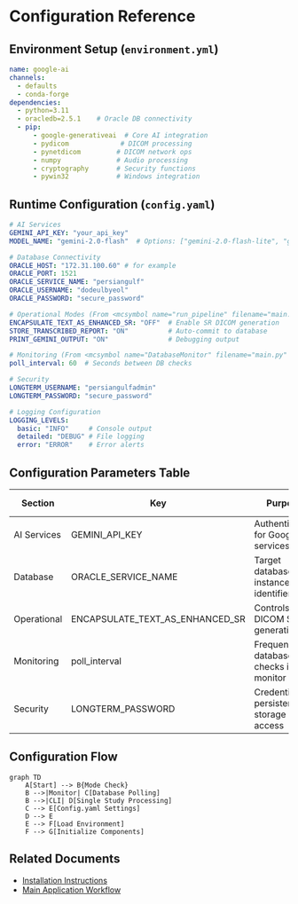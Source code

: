 # Configuration Reference

## Environment Setup (`environment.yml`)
```yaml
name: google-ai
channels:
  - defaults
  - conda-forge
dependencies:
  - python=3.11
  - oracledb=2.5.1    # Oracle DB connectivity
  - pip:
      - google-generativeai  # Core AI integration
      - pydicom             # DICOM processing
      - pynetdicom         # DICOM network ops
      - numpy              # Audio processing
      - cryptography       # Security functions
      - pywin32            # Windows integration
```

## Runtime Configuration (`config.yaml`)
```yaml
# AI Services
GEMINI_API_KEY: "your_api_key"
MODEL_NAME: "gemini-2.0-flash"  # Options: ["gemini-2.0-flash-lite", "gemini-2.0-flash"]

# Database Connectivity
ORACLE_HOST: "172.31.100.60" # for example
ORACLE_PORT: 1521
ORACLE_SERVICE_NAME: "persiangulf"
ORACLE_USERNAME: "dodeulbyeol"
ORACLE_PASSWORD: "secure_password"

# Operational Modes (From <mcsymbol name="run_pipeline" filename="main.py" path="e:\SRwithenhancedSOP\main.py" startline="113" type="function"></mcsymbol>)
ENCAPSULATE_TEXT_AS_ENHANCED_SR: "OFF"  # Enable SR DICOM generation
STORE_TRANSCRIBED_REPORT: "ON"          # Auto-commit to database
PRINT_GEMINI_OUTPUT: "ON"               # Debugging output

# Monitoring (From <mcsymbol name="DatabaseMonitor" filename="main.py" path="e:\SRwithenhancedSOP\main.py" startline="35" type="class"></mcsymbol>)
poll_interval: 60  # Seconds between DB checks

# Security
LONGTERM_USERNAME: "persiangulfadmin"
LONGTERM_PASSWORD: "secure_password"

# Logging Configuration
LOGGING_LEVELS:
  basic: "INFO"     # Console output
  detailed: "DEBUG" # File logging
  error: "ERROR"    # Error alerts
```

## Configuration Parameters Table

| Section         | Key                            | Purpose                                                                 | Valid Values              |
|-----------------|--------------------------------|-------------------------------------------------------------------------|---------------------------|
| AI Services     | GEMINI_API_KEY                 | Authentication for Google AI services                                  | Valid API key string      |
| Database        | ORACLE_SERVICE_NAME           | Target database instance identifier                                    | TNS service name          |
| Operational     | ENCAPSULATE_TEXT_AS_ENHANCED_SR | Controls DICOM SR generation                                          | "ON"/"OFF"                |
| Monitoring      | poll_interval                 | Frequency of database checks in monitor mode                          | 30-300 (seconds)          |
| Security        | LONGTERM_PASSWORD             | Credential for persistent storage access                               | Encrypted string          |

## Configuration Flow
```mermaid
graph TD
    A[Start] --> B{Mode Check}
    B -->|Monitor| C[Database Polling]
    B -->|CLI| D[Single Study Processing]
    C --> E[Config.yaml Settings]
    D --> E
    E --> F[Load Environment]
    F --> G[Initialize Components]
```

## Related Documents
- [Installation Instructions](../high_level/installation.md)
- [Main Application Workflow](../modules/main.md)
```